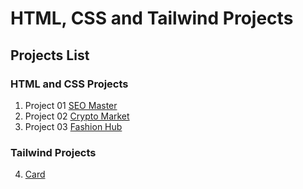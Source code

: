 # HTML, CSS and Tailwind Projects
## Projects List
### HTML and CSS Projects
1. Project 01 [SEO Master](https://github.com/planner-sohrab/tailwind-practice/tree/main/Projects/SEO%20Master)
2. Project 02 [Crypto Market](https://github.com/planner-sohrab/crypto-market)
3. Project 03 [Fashion Hub](https://github.com/planner-sohrab/tailwind-practice/tree/main/Projects/Project3)


### Tailwind Projects
4. [Card](https://github.com/planner-sohrab/tailwind-practice/tree/main/Projects/Card%20Project)